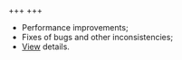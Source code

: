 +++
+++

- Performance improvements;
- Fixes of bugs and other inconsistencies;
- [View](/release-notes/version-21-09) details.
